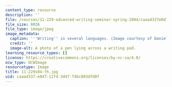 ```yaml
---
content_type: resource
description: ''
file: /courses/11-229-advanced-writing-seminar-spring-2004/caaad337e0d711fd3d47fdbc003dfd0f_11-229s04-th.jpg
file_size: 8036
file_type: image/jpeg
image_metadata:
  caption: '''Writing'' in several languages. (Image courtesy of Daniel Bersak).'
  credit: ''
  image-alt: A photo of a pen lying across a writing pad.
learning_resource_types: []
license: https://creativecommons.org/licenses/by-nc-sa/4.0/
ocw_type: OCWImage
resourcetype: Image
title: 11-229s04-th.jpg
uid: caaad337-e0d7-11fd-3d47-fdbc003dfd0f
---
```

